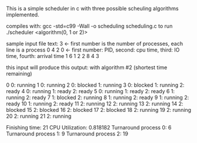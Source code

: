 This is a simple scheduler in c with three possible scheuling algorithms implemented. 

compiles with: gcc  -std=c99 -Wall -o scheduling scheduling.c
to run ./scheduler <algorithm(0, 1 or 2)> <path to input file>
  
sample input file text:
3 <- first number is the number of processes, each line is a process
0 4 2 0 <- first number: PID, second: cpu time, third: IO time, fourth: arrival time
1 6 1 2
2 8 4 3

this input will produce this output: with algorithm #2 (shortest time remaining)

0 0: running
1 0: running
2 0: blocked 1: running
3 0: blocked 1: running 2: ready
4 0: running 1: ready 2: ready
5 0: running 1: ready 2: ready
6 1: running 2: ready
7 1: blocked 2: running
8 1: running 2: ready
9 1: running 2: ready
10 1: running 2: ready
11 2: running
12 2: running
13 2: running
14 2: blocked
15 2: blocked
16 2: blocked
17 2: blocked
18 2: running
19 2: running
20 2: running
21 2: running

Finishing time: 21
CPU Utilization: 0.818182
Turnaround process 0: 6
Turnaround process 1: 9
Turnaround process 2: 19
  
  

